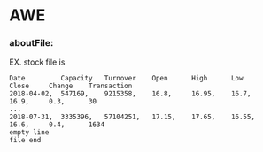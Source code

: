 # AWE  

### aboutFile:

EX. stock file is

    Date		 Capacity	Turnover    Open      High      Low       Close     Change    Transaction  
    2018-04-02,  547169,    9215358,    16.8,     16.95,    16.7,     16.9,     0.3,      30  
    ...  
    2018-07-31,  3335396,   57104251,   17.15,    17.65,    16.55,    16.6,     0.4,      1634  
    empty line  
    file end  
